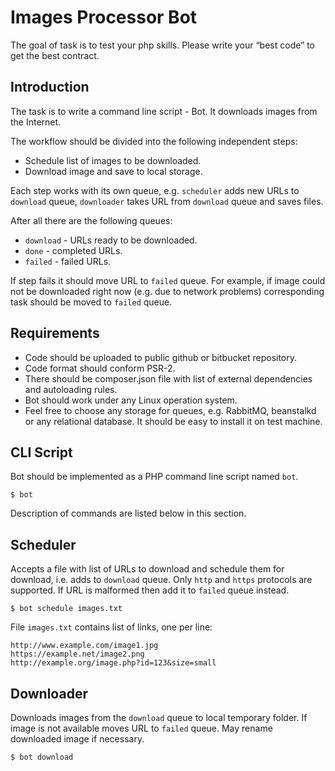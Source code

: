 # Images Processor Bot

The goal of task is to test your php skills. Please write your “best code” to get the
best contract.
## Introduction
The task is to write a command line script - Bot. It downloads images from the
Internet.

The workflow should be divided into the following independent steps:
- Schedule list of images to be downloaded.
- Download image and save to local storage.

Each step works with its own queue, e.g. <code>scheduler</code> adds new URLs to
<code>download</code> queue, <code>downloader</code> takes URL from <code>download</code> queue
and saves files.

After all there are the following queues:

- <code>download</code> - URLs ready to be downloaded.
- <code>done</code> - completed URLs.
- <code>failed</code> - failed URLs.

If step fails it should move URL to <code>failed</code> queue. For example, if image
could not be downloaded right now (e.g. due to network problems)
corresponding task should be moved to <code>failed</code> queue.

## Requirements

- Code should be uploaded to public github or bitbucket repository.
- Code format should conform PSR-2.
- There should be composer.json file with list of external
dependencies and autoloading rules.
- Bot should work under any Linux operation system.
- Feel free to choose any storage for queues, e.g. RabbitMQ, beanstalkd or
any relational database. It should be easy to install it on test machine.

## CLI Script

Bot should be implemented as a PHP command line script named <code>bot</code>.
```
$ bot
```
Description of commands are listed below in this section.
## Scheduler
Accepts a file with list of URLs to download and schedule them for download,
i.e. adds to <code>download</code> queue. Only <code>http</code> and <code>https</code> protocols are
supported. If URL is malformed then add it to <code>failed</code> queue instead.
```
$ bot schedule images.txt
```
File <code>images.txt</code> contains list of links, one per line:
```
http://www.example.com/image1.jpg
https://example.net/image2.png
http://example.org/image.php?id=123&size=small
```
## Downloader
Downloads images from the <code>download</code> queue to local temporary folder. If
image is not available moves URL to <code>failed</code> queue. May rename
downloaded image if necessary.
```
$ bot download
```
